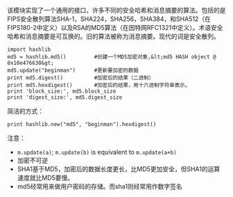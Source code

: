 该模块实现了一个通用的接口，许多不同的安全哈希和消息摘要的算法。包括的是FIPS安全散列算法SHA-1，SHA224，SHA256，SHA384，和SHA512（在FIPS180-2中定义）以及RSA的MD5算法（在因特网RFC1321中定义）。术语安全哈希和消息摘要是可互换的。旧的算法被称为消息摘要。现代的词是安全散列。

	import hashlib  
	md5 = hashlib.md5()         #创建一个MD5加密对象,&lt;md5 HASH object @ 0x10e476630&gt; 
	md5.update("beginman")      #更新要加密的数据  
	print md5.digest()          #加密后的结果（二进制）  
	print md5.hexdigest()       #加密后的结果，用十六进制字符串表示。  
	print 'block_size:', md5.block_size  
	print 'digest_size:', md5.digest_size  

简洁的方式：
	
	print hashlib.new("md5", "beginman").hexdigest()  

注意：


- `m.update(a)`; `m.update(b)` is equivalent to `m.update(a+b)`
- 加密不可逆
- SHA1基于MD5，加密后的数据长度更长，比MD5更加安全，但SHA1的运算速度就比MD5要慢。
- md5经常用来做用户密码的存储。而sha1则经常用作数字签名